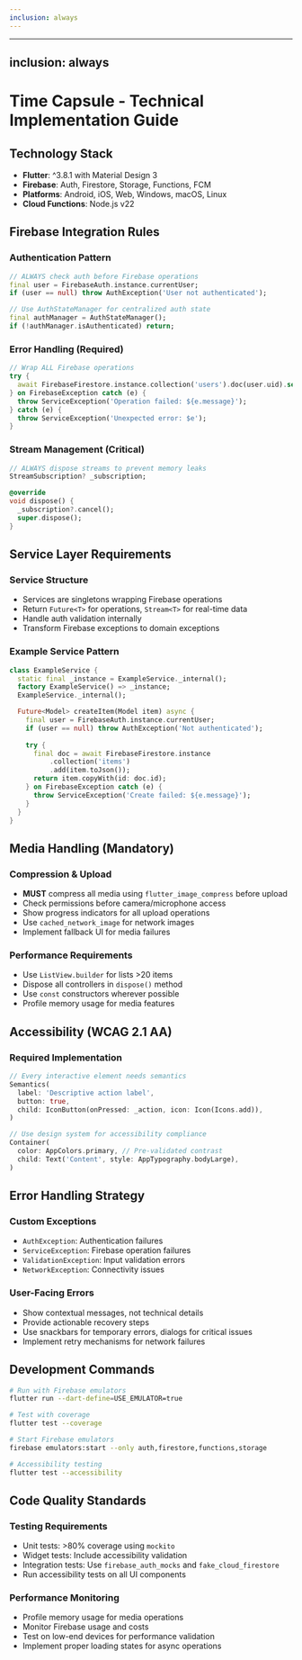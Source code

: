 ```yaml
---
inclusion: always
---
```


---
inclusion: always
---

# Time Capsule - Technical Implementation Guide

## Technology Stack
- **Flutter**: ^3.8.1 with Material Design 3
- **Firebase**: Auth, Firestore, Storage, Functions, FCM
- **Platforms**: Android, iOS, Web, Windows, macOS, Linux
- **Cloud Functions**: Node.js v22

## Firebase Integration Rules

### Authentication Pattern
```dart
// ALWAYS check auth before Firebase operations
final user = FirebaseAuth.instance.currentUser;
if (user == null) throw AuthException('User not authenticated');

// Use AuthStateManager for centralized auth state
final authManager = AuthStateManager();
if (!authManager.isAuthenticated) return;
```

### Error Handling (Required)
```dart
// Wrap ALL Firebase operations
try {
  await FirebaseFirestore.instance.collection('users').doc(user.uid).set(data);
} on FirebaseException catch (e) {
  throw ServiceException('Operation failed: ${e.message}');
} catch (e) {
  throw ServiceException('Unexpected error: $e');
}
```

### Stream Management (Critical)
```dart
// ALWAYS dispose streams to prevent memory leaks
StreamSubscription? _subscription;

@override
void dispose() {
  _subscription?.cancel();
  super.dispose();
}
```

## Service Layer Requirements

### Service Structure
- Services are singletons wrapping Firebase operations
- Return `Future<T>` for operations, `Stream<T>` for real-time data
- Handle auth validation internally
- Transform Firebase exceptions to domain exceptions

### Example Service Pattern
```dart
class ExampleService {
  static final _instance = ExampleService._internal();
  factory ExampleService() => _instance;
  ExampleService._internal();

  Future<Model> createItem(Model item) async {
    final user = FirebaseAuth.instance.currentUser;
    if (user == null) throw AuthException('Not authenticated');
    
    try {
      final doc = await FirebaseFirestore.instance
          .collection('items')
          .add(item.toJson());
      return item.copyWith(id: doc.id);
    } on FirebaseException catch (e) {
      throw ServiceException('Create failed: ${e.message}');
    }
  }
}
```

## Media Handling (Mandatory)

### Compression & Upload
- **MUST** compress all media using `flutter_image_compress` before upload
- Check permissions before camera/microphone access
- Show progress indicators for all upload operations
- Use `cached_network_image` for network images
- Implement fallback UI for media failures

### Performance Requirements
- Use `ListView.builder` for lists >20 items
- Dispose all controllers in `dispose()` method
- Use `const` constructors wherever possible
- Profile memory usage for media features

## Accessibility (WCAG 2.1 AA)

### Required Implementation
```dart
// Every interactive element needs semantics
Semantics(
  label: 'Descriptive action label',
  button: true,
  child: IconButton(onPressed: _action, icon: Icon(Icons.add)),
)

// Use design system for accessibility compliance
Container(
  color: AppColors.primary, // Pre-validated contrast
  child: Text('Content', style: AppTypography.bodyLarge),
)
```

## Error Handling Strategy

### Custom Exceptions
- `AuthException`: Authentication failures
- `ServiceException`: Firebase operation failures  
- `ValidationException`: Input validation errors
- `NetworkException`: Connectivity issues

### User-Facing Errors
- Show contextual messages, not technical details
- Provide actionable recovery steps
- Use snackbars for temporary errors, dialogs for critical issues
- Implement retry mechanisms for network failures

## Development Commands

```bash
# Run with Firebase emulators
flutter run --dart-define=USE_EMULATOR=true

# Test with coverage
flutter test --coverage

# Start Firebase emulators
firebase emulators:start --only auth,firestore,functions,storage

# Accessibility testing
flutter test --accessibility
```

## Code Quality Standards

### Testing Requirements
- Unit tests: >80% coverage using `mockito`
- Widget tests: Include accessibility validation
- Integration tests: Use `firebase_auth_mocks` and `fake_cloud_firestore`
- Run accessibility tests on all UI components

### Performance Monitoring
- Profile memory usage for media operations
- Monitor Firebase usage and costs
- Test on low-end devices for performance validation
- Implement proper loading states for async operations